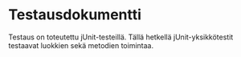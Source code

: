 # Testausdokumentti

Testaus on toteutettu jUnit-testeillä. Tällä hetkellä jUnit-yksikkötestit testaavat luokkien sekä metodien toimintaa.